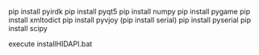 pip install pyirdk
pip install pyqt5
pip install numpy
pip install pygame
pip install xmltodict
pip install pyvjoy
(pip install serial)
pip install pyserial
pip install scipy

execute installHIDAPI.bat
